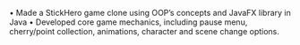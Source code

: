 <l1>•	Made a StickHero game clone using OOP’s concepts and JavaFX library in Java
•	Developed core game mechanics, including pause menu, cherry/point collection, animations, character and scene change options.
 </l1>
